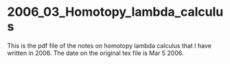 2006_03_Homotopy_lambda_calculus
=================================

This is the pdf file of the notes on homotopy lambda calculus that I have written in 2006. 
The date on the original tex file is Mar 5 2006. 
